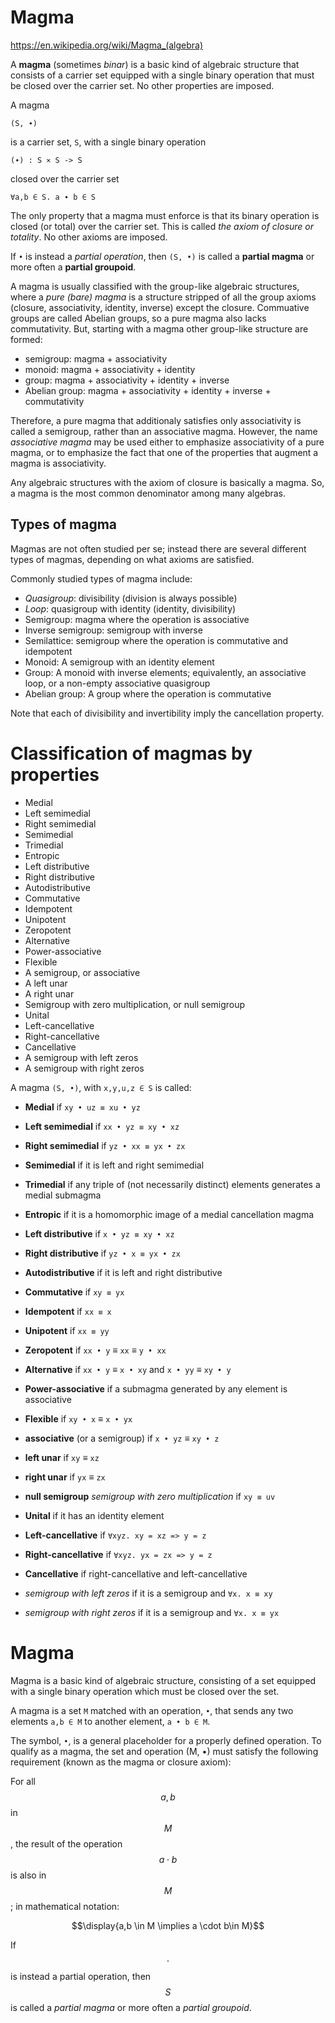 # Magma

https://en.wikipedia.org/wiki/Magma_(algebra)

A **magma** (sometimes *binar*) is a basic kind of algebraic structure that consists of a carrier set equipped with a single binary operation that must be closed over the carrier set. No other properties are imposed.

A magma

`(S, ∙)`

is a carrier set, `S`, with a single binary operation

`(∙) : S ⨯ S -> S`

closed over the carrier set

`∀a,b ∈ S. a ∙ b ∈ S`

The only property that a magma must enforce is that its binary operation is closed (or total) over the carrier set. This is called *the axiom of closure or totality*. No other axioms are imposed.

If `•` is instead a *partial operation*, then `(S, •)` is called a **partial magma** or more often a **partial groupoid**.


A magma is usually classified with the group-like algebraic structures, where a *pure (bare) magma* is a structure stripped of all the group axioms (closure, associativity, identity, inverse) except the closure. Commuative groups are called Abelian groups, so a pure magma also lacks commutativity. But, starting with a magma other group-like structure are formed:
- semigroup:      magma + associativity
- monoid:         magma + associativity + identity
- group:          magma + associativity + identity + inverse
- Abelian group:  magma + associativity + identity + inverse + commutativity

Therefore, a pure magma that additionaly satisfies only associativity is called a semigroup, rather than an associative magma. However, the name *associative magma* may be used either to emphasize associativity of a pure magma, or to emphasize the fact that one of the properties that augment a magma is associativity.

Any algebraic structures with the axiom of closure is basically a magma. So, a magma is the most common denominator among many algebras.


## Types of magma

Magmas are not often studied per se; instead there are several different types of magmas, depending on what axioms are satisfied.

Commonly studied types of magma include:

* *Quasigroup*: divisibility (division is always possible)
* *Loop*: quasigroup with identity (identity, divisibility)
* Semigroup: magma where the operation is associative
* Inverse semigroup: semigroup with inverse
* Semilattice: semigroup where the operation is commutative and idempotent
* Monoid: A semigroup with an identity element
* Group: A monoid with inverse elements; equivalently, an associative loop, or a non-empty associative quasigroup
* Abelian group: A group where the operation is commutative

Note that each of divisibility and invertibility imply the cancellation property.

# Classification of magmas by properties

- Medial
- Left semimedial
- Right semimedial
- Semimedial
- Trimedial
- Entropic
- Left distributive
- Right distributive
- Autodistributive
- Commutative
- Idempotent
- Unipotent
- Zeropotent
- Alternative
- Power-associative
- Flexible
- A semigroup, or associative
- A left unar
- A right unar
- Semigroup with zero multiplication, or null semigroup
- Unital
- Left-cancellative
- Right-cancellative
- Cancellative
- A semigroup with left zeros
- A semigroup with right zeros



A magma `(S, •)`, with `x,y,u,z ∈ S` is called:

- **Medial**            if `xy • uz ≡ xu • yz`
- **Left semimedial**   if `xx • yz ≡ xy • xz`
- **Right semimedial**  if `yz • xx ≡ yx • zx`
- **Semimedial** if it is left and right semimedial
- **Trimedial**  if any triple of (not necessarily distinct) elements generates a medial submagma
- **Entropic**   if it is a homomorphic image of a medial cancellation magma

- **Left distributive**  if `x • yz ≡ xy • xz`
- **Right distributive** if `yz • x ≡ yx • zx`
- **Autodistributive** if it is left and right distributive
- **Commutative** if `xy ≡ yx`
- **Idempotent**  if `xx ≡ x`
- **Unipotent**   if `xx ≡ yy`
- **Zeropotent**  if `xx • y` ≡ `xx` ≡ `y • xx`
- **Alternative** if `xx • y` ≡ `x • xy` and `x • yy` ≡ `xy • y`
- **Power-associative** if a submagma generated by any element is associative
- **Flexible** if `xy • x` ≡ `x • yx`
- **associative** (or a semigroup) if `x • yz` ≡ `xy • z`
- **left unar**  if `xy` ≡ `xz`
- **right unar** if `yx` ≡ `zx`
- **null semigroup** *semigroup with zero multiplication* if `xy ≡ uv`
- **Unital** if it has an identity element
- **Left-cancellative**  if `∀xyz. xy = xz => y = z`
- **Right-cancellative** if `∀xyz. yx = zx => y = z`
- **Cancellative**       if right-cancellative and left-cancellative
- *semigroup with left zeros*  if it is a semigroup and `∀x. x ≡ xy`
- *semigroup with right zeros* if it is a semigroup and `∀x. x ≡ yx`


# Magma

Magma is a basic kind of algebraic structure, consisting of a set equipped with a single binary operation which must be closed over the set.

A magma is a set `M` matched with an operation, `•`, that sends any two elements `a,b ∈ M` to another element, `a • b ∈ M`.

The symbol, `•`, is a general placeholder for a properly defined operation. To qualify as a magma, the set and operation (M, •) must satisfy the following requirement (known as the magma or closure axiom):

For all $$a, b$$ in $$M$$, the result of the operation $$a \cdot b$$ is also in $$M$$; in mathematical notation: 

$$\display{a,b \in M \implies a \cdot b\in M}$$

If $$\cdot$$ is instead a partial operation, then $$S$$ is called a *partial magma* or more often a *partial groupoid*.
